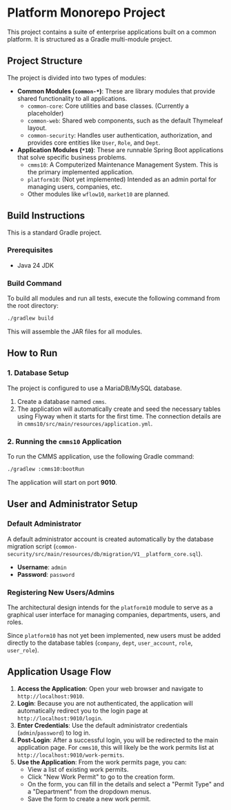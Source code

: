 # Platform Monorepo Project

This project contains a suite of enterprise applications built on a common platform. It is structured as a Gradle multi-module project.

## Project Structure

The project is divided into two types of modules:

-   **Common Modules (`common-*`)**: These are library modules that provide shared functionality to all applications.
    -   `common-core`: Core utilities and base classes. (Currently a placeholder)
    -   `common-web`: Shared web components, such as the default Thymeleaf layout.
    -   `common-security`: Handles user authentication, authorization, and provides core entities like `User`, `Role`, and `Dept`.
-   **Application Modules (`*10`)**: These are runnable Spring Boot applications that solve specific business problems.
    -   `cmms10`: A Computerized Maintenance Management System. This is the primary implemented application.
    -   `platform10`: (Not yet implemented) Intended as an admin portal for managing users, companies, etc.
    -   Other modules like `wflow10`, `market10` are planned.

## Build Instructions

This is a standard Gradle project.

### Prerequisites
- Java 24 JDK

### Build Command
To build all modules and run all tests, execute the following command from the root directory:

```bash
./gradlew build
```
This will assemble the JAR files for all modules.

## How to Run

### 1. Database Setup
The project is configured to use a MariaDB/MySQL database.
1.  Create a database named `cmms`.
2.  The application will automatically create and seed the necessary tables using Flyway when it starts for the first time. The connection details are in `cmms10/src/main/resources/application.yml`.

### 2. Running the `cmms10` Application
To run the CMMS application, use the following Gradle command:

```bash
./gradlew :cmms10:bootRun
```
The application will start on port **9010**.

## User and Administrator Setup

### Default Administrator
A default administrator account is created automatically by the database migration script (`common-security/src/main/resources/db/migration/V1__platform_core.sql`).
-   **Username**: `admin`
-   **Password**: `password`

### Registering New Users/Admins
The architectural design intends for the `platform10` module to serve as a graphical user interface for managing companies, departments, users, and roles.

Since `platform10` has not yet been implemented, new users must be added directly to the database tables (`company`, `dept`, `user_account`, `role`, `user_role`).

## Application Usage Flow

1.  **Access the Application**: Open your web browser and navigate to `http://localhost:9010`.
2.  **Login**: Because you are not authenticated, the application will automatically redirect you to the login page at `http://localhost:9010/login`.
3.  **Enter Credentials**: Use the default administrator credentials (`admin`/`password`) to log in.
4.  **Post-Login**: After a successful login, you will be redirected to the main application page. For `cmms10`, this will likely be the work permits list at `http://localhost:9010/work-permits`.
5.  **Use the Application**: From the work permits page, you can:
    -   View a list of existing work permits.
    -   Click "New Work Permit" to go to the creation form.
    -   On the form, you can fill in the details and select a "Permit Type" and a "Department" from the dropdown menus.
    -   Save the form to create a new work permit.
